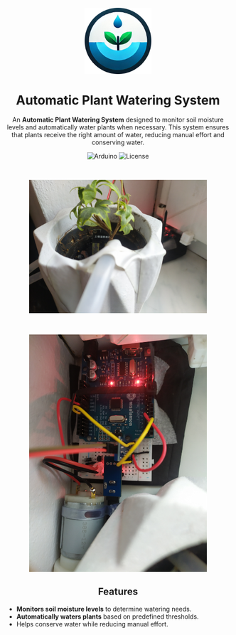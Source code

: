 <p align="center">
  <img src="logo.png" alt="Logo" width="150">
</p>

<h1 align="center">Automatic Plant Watering System</h1>

<div align="center" style="max-width: 600px; margin: 0 auto;">
  <p>
    An <strong>Automatic Plant Watering System</strong> designed to monitor soil moisture levels and automatically water plants when necessary.  
    This system ensures that plants receive the right amount of water, reducing manual effort and conserving water.
  </p>
</div>

<p align="center">
  <img src="https://img.shields.io/badge/Arduino-Compatible-blue?logo=arduino&logoColor=white" alt="Arduino">
  <img src="https://img.shields.io/badge/License-MIT-blue" alt="License">
</p>

<br>

<p align="center">
  <img src="./prototype1/image1.jpg" alt="Prototype Image 1" width="400">
</p>

<br>

<p align="center">
  <img src="./prototype1/image2.jpg" alt="Prototype Image 2" width="400">
</p>

<h2 align="center">Features</h2>

- **Monitors soil moisture levels** to determine watering needs.
- **Automatically waters plants** based on predefined thresholds.
- Helps conserve water while reducing manual effort.
